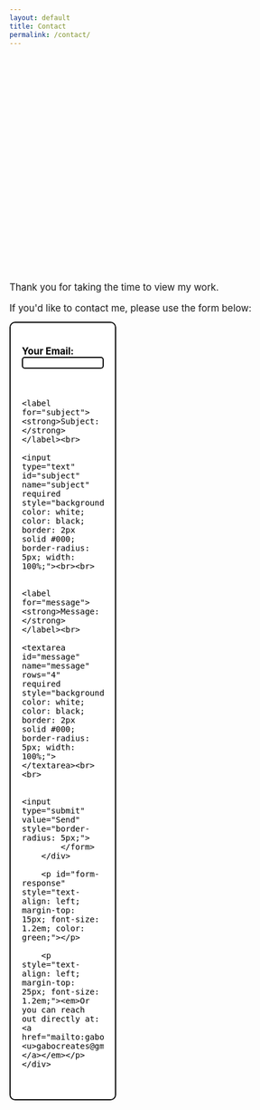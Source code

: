 ```yaml
---
layout: default
title: Contact
permalink: /contact/
---
```


<div style="display: flex; flex-direction: column; justify-content: flex-start; align-items: flex-start; height: 80vh; padding-top: 10vh; padding-right: 6.25%;">
    <span style="font-size: 1.2em;">Thank you for taking the time to view my work.</span>
    <span style="font-size: 1.2em; margin-top: 1em;">If you'd like to contact me, please use the form below:</span>
    <div style="border: 2px solid #000; padding: 20px; width: 40%; background-color: #FFFFFF; color: black; margin-top: 1em; border-radius: 10px; box-sizing: border-box;">
        <div style="display: flex; justify-content: flex-start; margin-top: 20px;">
            <form id="contact-form" action="https://formspree.io/f/xblgrbpw" method="POST" style="font-size: 1.2em; width: 100%;">
                <label for="email"><strong>Your Email:</strong></label><br>
                <input type="email" id="email" name="email" required style="background-color: white; color: black; border: 2px solid #000; border-radius: 5px; width: 100%;"><br><br>
                
                <label for="subject"><strong>Subject:</strong></label><br>
                <input type="text" id="subject" name="subject" required style="background-color: white; color: black; border: 2px solid #000; border-radius: 5px; width: 100%;"><br><br>
                
                <label for="message"><strong>Message:</strong></label><br>
                <textarea id="message" name="message" rows="4" required style="background-color: white; color: black; border: 2px solid #000; border-radius: 5px; width: 100%;"></textarea><br><br>
                
                <input type="submit" value="Send" style="border-radius: 5px;">
            </form>
        </div>

        <p id="form-response" style="text-align: left; margin-top: 15px; font-size: 1.2em; color: green;"></p>

        <p style="text-align: left; margin-top: 25px; font-size: 1.2em;"><em>Or you can reach out directly at: <a href="mailto:gabocreates@gmail.com"><u>gabocreates@gmail.com</u></a></em></p>
    </div>
</div>

<script>
document.getElementById("contact-form").addEventListener("submit", async function(event) {
    event.preventDefault(); // Prevent default form submission
    const form = event.target;
    const formData = new FormData(form);

    try {
        const response = await fetch(form.action, {
            method: "POST",
            body: formData,
            headers: { "Accept": "application/json" }
        });

        if (response.ok) {
            document.getElementById("form-response").innerText = "Thank you! Your message has been sent.";
            form.reset();
        } else {
            document.getElementById("form-response").innerText = "Oops! There was an error submitting the form.";
        }
    } catch (error) {
        document.getElementById("form-response").innerText = "Something went wrong. Please try again.";
    }
});
</script>
